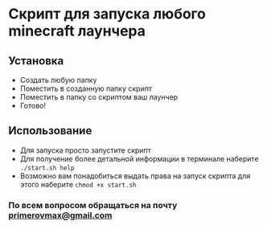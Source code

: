 # Скрипт для запуска любого minecraft лаунчера

## Установка
* Создать любую папку
* Поместить в созданную папку скрипт
* Поместить в папку со скриптом ваш лаунчер
* Готово!

## Использование
* Для запуска просто запустите скрипт
* Для получение более детальной информации в терминале наберите ``./start.sh help``
* Возможно вам понадобиться выдать права на запуск скрипта для этого наберите ``chmod +x start.sh``

### По всем вопросом обращаться на почту primerovmax@gmail.com
